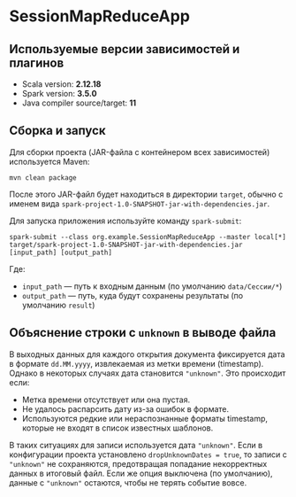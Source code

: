 # SessionMapReduceApp

## Используемые версии зависимостей и плагинов

- Scala version: **2.12.18**  
- Spark version: **3.5.0**  
- Java compiler source/target: **11**

## Сборка и запуск

Для сборки проекта (JAR-файла с контейнером всех зависимостей) используется Maven:
```
mvn clean package
```

После этого JAR-файл будет находиться в директории `target`, обычно с именем вида `spark-project-1.0-SNAPSHOT-jar-with-dependencies.jar`.

Для запуска приложения используйте команду `spark-submit`:

```
spark-submit --class org.example.SessionMapReduceApp --master local[*] target/spark-project-1.0-SNAPSHOT-jar-with-dependencies.jar [input_path] [output_path]
```

Где:
- `input_path` — путь к входным данным (по умолчанию `data/Сессии/*`)
- `output_path` — путь, куда будут сохранены результаты (по умолчанию `result`)

## Объяснение строки с `unknown` в выводе файла

В выходных данных для каждого открытия документа фиксируется дата в формате `dd.MM.yyyy`, извлекаемая из метки времени (timestamp). Однако в некоторых случаях дата становится `"unknown"`. Это происходит если:

- Метка времени отсутствует или она пустая.
- Не удалось распарсить дату из-за ошибок в формате.
- Используются редкие или нераспознанные форматы timestamp, которые не входят в список известных шаблонов.

В таких ситуациях для записи используется дата `"unknown"`. Если в конфигурации проекта установлено `dropUnknownDates = true`, то записи с `"unknown"` не сохраняются, предотвращая попадание некорректных данных в итоговый файл. Если же опция выключена (по умолчанию), данные с `"unknown"` остаются, чтобы не терять событие вовсе.

